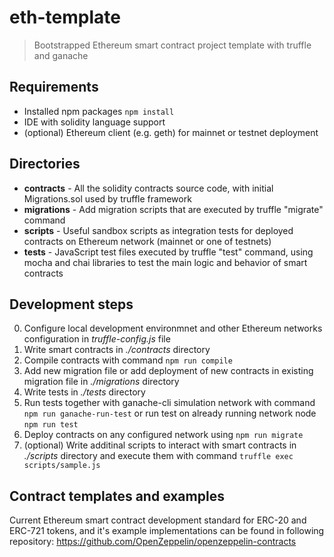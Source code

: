 # eth-template
> Bootstrapped Ethereum smart contract project template with truffle and ganache

## Requirements
- Installed npm packages `npm install`
- IDE with solidity language support
- (optional) Ethereum client (e.g. geth) for mainnet or testnet deployment

## Directories
- **contracts** - All the solidity contracts source code, with initial Migrations.sol used by truffle framework
- **migrations** - Add migration scripts that are executed by truffle "migrate" command
- **scripts** - Useful sandbox scripts as integration tests for deployed contracts on Ethereum network (mainnet or one of testnets)
- **tests** - JavaScript test files executed by truffle "test" command, using mocha and chai libraries to test the main logic and behavior of smart contracts

## Development steps
0. Configure local development environmnet and other Ethereum networks configuration in _truffle-config.js_ file
1. Write smart contracts in _./contracts_ directory
2. Compile contracts with command `npm run compile`
3. Add new migration file or add deployment of new contracts in existing migration file in _./migrations_ directory   
3. Write tests in _./tests_ directory
4. Run tests together with ganache-cli simulation network with command `npm run ganache-run-test` or run test on already running network node `npm run test`
5. Deploy contracts on any configured network using `npm run migrate`
6. (optional) Write additinal scripts to interact with smart contracts in _./scripts_ directory and execute them with command `truffle exec scripts/sample.js`

## Contract templates and examples
Current Ethereum smart contract development standard for ERC-20 and ERC-721 tokens, and it's example implementations can be found in following repository: https://github.com/OpenZeppelin/openzeppelin-contracts
